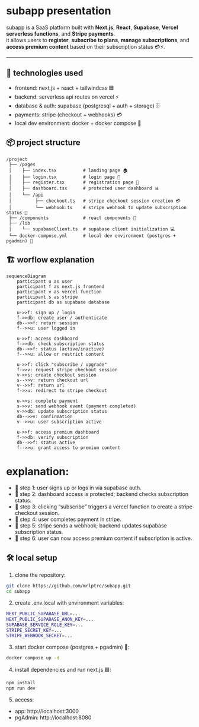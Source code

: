 # subapp presentation

subapp is a SaaS platform built with **Next.js**, **React**, **Supabase**, **Vercel serverless functions**, and **Stripe payments**.  
it allows users to **register**, **subscribe to plans**, **manage subscriptions**, and **access premium content** based on their subscription status 💳⚡.

---

## 🚀 technologies used

- frontend: next.js + react + tailwindcss 🟦  
- backend: serverless api routes on vercel ⚡  
- database & auth: supabase (postgresql + auth + storage) 🗄️  
- payments: stripe (checkout + webhooks) 💳  
- local dev environment: docker + docker compose 🐳

## 📦 project structure

```text
/project  
 ├── /pages
 │    ├── index.tsx          # landing page 🏠
 │    ├── login.tsx          # login page 🔑
 │    ├── register.tsx       # registration page 📝
 │    ├── dashboard.tsx      # protected user dashboard 📊
 │    └── /api
 │         ├── checkout.ts   # stripe checkout session creation 💳
 │         └── webhook.ts    # stripe webhook to update subscription status 🔔
 ├── /components             # react components 🧩
 ├── /lib
 │    └── supabaseClient.ts  # supabase client initialization 💻
 └── docker-compose.yml      # local dev environment (postgres + pgadmin) 🐳
```

## 🏗 worflow explanation

```mermaid
sequenceDiagram
    participant u as user
    participant f as next.js frontend
    participant v as vercel function
    participant s as stripe
    participant db as supabase database

    u->>f: sign up / login
    f->>db: create user / authenticate
    db-->>f: return session
    f-->>u: user logged in

    u->>f: access dashboard
    f->>db: check subscription status
    db-->>f: status (active/inactive)
    f-->>u: allow or restrict content

    u->>f: click "subscribe / upgrade"
    f->>v: request stripe checkout session
    v->>s: create checkout session
    s-->>v: return checkout url
    v-->>f: return url
    f->>u: redirect to stripe checkout

    u->>s: complete payment
    s->>v: send webhook event (payment completed)
    v->>db: update subscription status
    db-->>v: confirmation
    v-->>u: user subscription active

    u->>f: access premium dashboard
    f->>db: verify subscription
    db-->>f: status active
    f-->>u: grant access to premium content
```
# explanation:

- 🔹 step 1: user signs up or logs in via supabase auth.  
- 🔹 step 2: dashboard access is protected; backend checks subscription status.  
- 🔹 step 3: clicking “subscribe” triggers a vercel function to create a stripe checkout session.  
- 🔹 step 4: user completes payment in stripe.  
- 🔹 step 5: stripe sends a webhook; backend updates supabase subscription status.  
- 🔹 step 6: user can now access premium content if subscription is active.


## 🛠 local setup

1. clone the repository:

```bash
git clone https://github.com/mrlptrc/subapp.git
cd subapp
```

2. create .env.local with environment variables:
```bash
NEXT_PUBLIC_SUPABASE_URL=...
NEXT_PUBLIC_SUPABASE_ANON_KEY=...
SUPABASE_SERVICE_ROLE_KEY=...
STRIPE_SECRET_KEY=...
STRIPE_WEBHOOK_SECRET=...
```

3. start docker compose (postgres + pgadmin) 🐳: 
```bash
docker compose up -d
```

4. install dependencies and run next.js 🟦:
```bash
npm install
npm run dev
```

5. access:
- app: http://localhost:3000
- pgAdmin: http://localhost:8080
